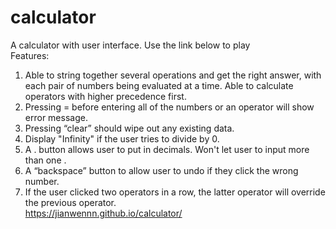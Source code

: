 # calculator

A calculator with user interface. Use the link below to play<br>
Features:<br>
1. Able to string together several operations and get the right answer, with each pair of numbers being evaluated at a time. Able to calculate operators with higher precedence first.<br>
2. Pressing = before entering all of the numbers or an operator will show error message.<br>
3. Pressing “clear” should wipe out any existing data.<br>
4. Display "Infinity" if the user tries to divide by 0.<br>
5. A . button allows user to put in decimals. Won't let user to input more than one .<br>
6. A “backspace” button to allow user to undo if they click the wrong number.<br>
7. If the user clicked two operators in a row, the latter operator will override the previous operator.<br>
https://jianwennn.github.io/calculator/
